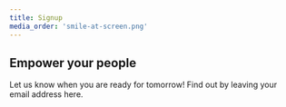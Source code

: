 ```yaml
---
title: Signup
media_order: 'smile-at-screen.png'
---
```


## Empower your people

Let us know when you are ready for tomorrow! Find out by leaving your email address here.